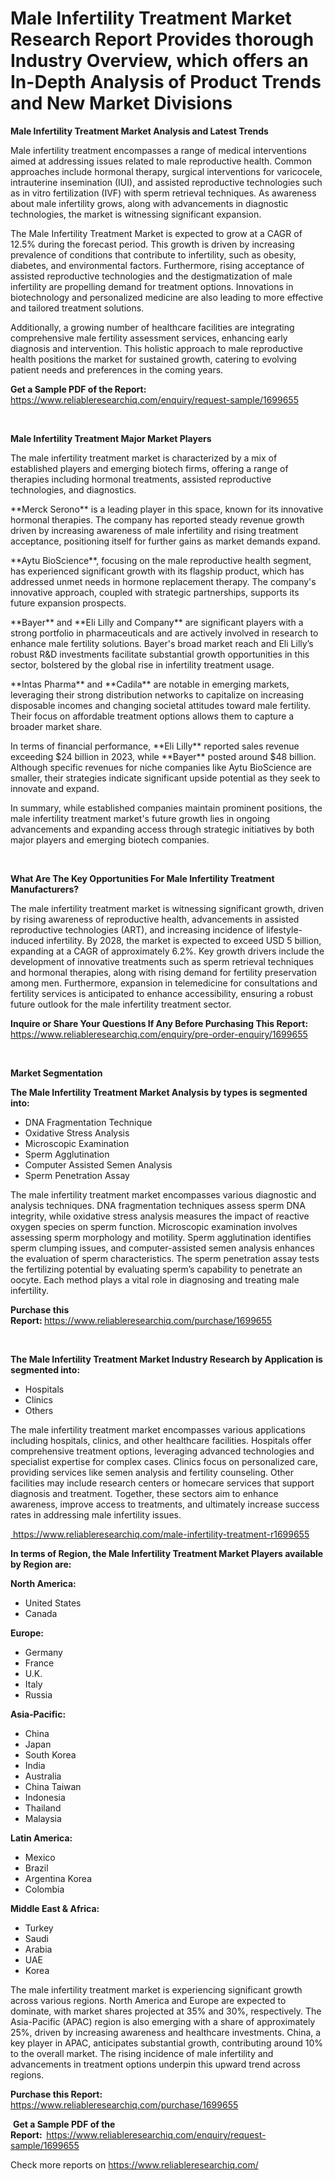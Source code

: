 <p><h1>Male Infertility Treatment Market Research Report Provides thorough Industry Overview, which offers an In-Depth Analysis of Product Trends and New Market Divisions</h1></p><p><strong>Male Infertility Treatment Market Analysis and Latest Trends</strong></p>
<p><p>Male infertility treatment encompasses a range of medical interventions aimed at addressing issues related to male reproductive health. Common approaches include hormonal therapy, surgical interventions for varicocele, intrauterine insemination (IUI), and assisted reproductive technologies such as in vitro fertilization (IVF) with sperm retrieval techniques. As awareness about male infertility grows, along with advancements in diagnostic technologies, the market is witnessing significant expansion.</p><p>The Male Infertility Treatment Market is expected to grow at a CAGR of 12.5% during the forecast period. This growth is driven by increasing prevalence of conditions that contribute to infertility, such as obesity, diabetes, and environmental factors. Furthermore, rising acceptance of assisted reproductive technologies and the destigmatization of male infertility are propelling demand for treatment options. Innovations in biotechnology and personalized medicine are also leading to more effective and tailored treatment solutions. </p><p>Additionally, a growing number of healthcare facilities are integrating comprehensive male fertility assessment services, enhancing early diagnosis and intervention. This holistic approach to male reproductive health positions the market for sustained growth, catering to evolving patient needs and preferences in the coming years.</p></p>
<p><strong>Get a Sample PDF of the Report:&nbsp;</strong> <a href="https://www.reliableresearchiq.com/enquiry/request-sample/1699655?utm_campaign=2732&utm_medium=2&utm_source=Github&utm_content=ia&utm_term=08032025&utm_id=male-infertility-treatment">https://www.reliableresearchiq.com/enquiry/request-sample/1699655</a></p>
<p>&nbsp;</p>
<p><strong>Male Infertility Treatment Major Market Players</strong></p>
<p><p>The male infertility treatment market is characterized by a mix of established players and emerging biotech firms, offering a range of therapies including hormonal treatments, assisted reproductive technologies, and diagnostics.</p><p>**Merck Serono** is a leading player in this space, known for its innovative hormonal therapies. The company has reported steady revenue growth driven by increasing awareness of male infertility and rising treatment acceptance, positioning itself for further gains as market demands expand.</p><p>**Aytu BioScience**, focusing on the male reproductive health segment, has experienced significant growth with its flagship product, which has addressed unmet needs in hormone replacement therapy. The company's innovative approach, coupled with strategic partnerships, supports its future expansion prospects.</p><p>**Bayer** and **Eli Lilly and Company** are significant players with a strong portfolio in pharmaceuticals and are actively involved in research to enhance male fertility solutions. Bayer's broad market reach and Eli Lilly’s robust R&D investments facilitate substantial growth opportunities in this sector, bolstered by the global rise in infertility treatment usage.</p><p>**Intas Pharma** and **Cadila** are notable in emerging markets, leveraging their strong distribution networks to capitalize on increasing disposable incomes and changing societal attitudes toward male fertility. Their focus on affordable treatment options allows them to capture a broader market share.</p><p>In terms of financial performance, **Eli Lilly** reported sales revenue exceeding $24 billion in 2023, while **Bayer** posted around $48 billion. Although specific revenues for niche companies like Aytu BioScience are smaller, their strategies indicate significant upside potential as they seek to innovate and expand.</p><p>In summary, while established companies maintain prominent positions, the male infertility treatment market's future growth lies in ongoing advancements and expanding access through strategic initiatives by both major players and emerging biotech companies.</p></p>
<p>&nbsp;</p>
<p><strong>What Are The Key Opportunities For Male Infertility Treatment Manufacturers?</strong></p>
<p><p>The male infertility treatment market is witnessing significant growth, driven by rising awareness of reproductive health, advancements in assisted reproductive technologies (ART), and increasing incidence of lifestyle-induced infertility. By 2028, the market is expected to exceed USD 5 billion, expanding at a CAGR of approximately 6.2%. Key growth drivers include the development of innovative treatments such as sperm retrieval techniques and hormonal therapies, along with rising demand for fertility preservation among men. Furthermore, expansion in telemedicine for consultations and fertility services is anticipated to enhance accessibility, ensuring a robust future outlook for the male infertility treatment sector.</p></p>
<p><strong>Inquire or Share Your Questions If Any Before Purchasing This Report:</strong> <a href="https://www.reliableresearchiq.com/enquiry/pre-order-enquiry/1699655?utm_campaign=2732&utm_medium=2&utm_source=Github&utm_content=ia&utm_term=08032025&utm_id=male-infertility-treatment">https://www.reliableresearchiq.com/enquiry/pre-order-enquiry/1699655</a></p>
<p>&nbsp;</p>
<p><strong>Market Segmentation</strong></p>
<p><strong>The Male Infertility Treatment Market Analysis by types is segmented into:</strong></p>
<p><ul><li>DNA Fragmentation Technique</li><li>Oxidative Stress Analysis</li><li>Microscopic Examination</li><li>Sperm Agglutination</li><li>Computer Assisted Semen Analysis</li><li>Sperm Penetration Assay</li></ul></p>
<p><p>The male infertility treatment market encompasses various diagnostic and analysis techniques. DNA fragmentation techniques assess sperm DNA integrity, while oxidative stress analysis measures the impact of reactive oxygen species on sperm function. Microscopic examination involves assessing sperm morphology and motility. Sperm agglutination identifies sperm clumping issues, and computer-assisted semen analysis enhances the evaluation of sperm characteristics. The sperm penetration assay tests the fertilizing potential by evaluating sperm’s capability to penetrate an oocyte. Each method plays a vital role in diagnosing and treating male infertility.</p></p>
<p><strong>Purchase this Report:&nbsp;</strong><a href="https://www.reliableresearchiq.com/purchase/1699655?utm_campaign=2732&utm_medium=2&utm_source=Github&utm_content=ia&utm_term=08032025&utm_id=male-infertility-treatment">https://www.reliableresearchiq.com/purchase/1699655</a></p>
<p>&nbsp;</p>
<p><strong>The Male Infertility Treatment Market Industry Research by Application is segmented into:</strong></p>
<p><ul><li>Hospitals</li><li>Clinics</li><li>Others</li></ul></p>
<p><p>The male infertility treatment market encompasses various applications including hospitals, clinics, and other healthcare facilities. Hospitals offer comprehensive treatment options, leveraging advanced technologies and specialist expertise for complex cases. Clinics focus on personalized care, providing services like semen analysis and fertility counseling. Other facilities may include research centers or homecare services that support diagnosis and treatment. Together, these sectors aim to enhance awareness, improve access to treatments, and ultimately increase success rates in addressing male infertility issues.</p></p>
<p><a href="https://www.reliableresearchiq.com/male-infertility-treatment-r1699655?utm_campaign=2732&utm_medium=2&utm_source=Github&utm_content=ia&utm_term=08032025&utm_id=male-infertility-treatment">&nbsp;https://www.reliableresearchiq.com/male-infertility-treatment-r1699655</a></p>
<p><strong>In terms of Region, the Male Infertility Treatment Market Players available by Region are:</strong></p>
<p>
    <p> <strong> North America: </strong>
        <ul>
            <li>United States</li>
            <li>Canada</li>
        </ul>
        </p> 
    <p> <strong> Europe: </strong>
        <ul>
            <li>Germany</li>
            <li>France</li>
            <li>U.K.</li>
            <li>Italy</li>
            <li>Russia</li>
        </ul>
        </p> 
    <p> <strong> Asia-Pacific: </strong>
        <ul>
            <li>China</li>
            <li>Japan</li>
            <li>South Korea</li>
            <li>India</li>
            <li>Australia</li>
            <li>China Taiwan</li>
            <li>Indonesia</li>
            <li>Thailand</li>
            <li>Malaysia</li>
        </ul>
        </p> 
    <p> <strong> Latin America: </strong>
        <ul>
            <li>Mexico</li>
            <li>Brazil</li>
            <li>Argentina Korea</li>
            <li>Colombia</li>
        </ul>
        </p> 
    <p> <strong> Middle East & Africa: </strong>
        <ul>
            <li>Turkey</li>
            <li>Saudi</li>
            <li>Arabia</li>
            <li>UAE</li>
            <li>Korea</li>
        </ul>
    </p>
    </p>
<p><p>The male infertility treatment market is experiencing significant growth across various regions. North America and Europe are expected to dominate, with market shares projected at 35% and 30%, respectively. The Asia-Pacific (APAC) region is also emerging with a share of approximately 25%, driven by increasing awareness and healthcare investments. China, a key player in APAC, anticipates substantial growth, contributing around 10% to the overall market. The rising incidence of male infertility and advancements in treatment options underpin this upward trend across regions.</p></p>
<p><strong>Purchase this Report: </strong><a href="https://www.reliableresearchiq.com/purchase/1699655?utm_campaign=2732&utm_medium=2&utm_source=Github&utm_content=ia&utm_term=08032025&utm_id=male-infertility-treatment">https://www.reliableresearchiq.com/purchase/1699655</a></p>
<p>&nbsp;<strong>Get a Sample PDF of the Report:&nbsp;&nbsp;</strong><a href="https://www.reliableresearchiq.com/enquiry/request-sample/1699655?utm_campaign=2732&utm_medium=2&utm_source=Github&utm_content=ia&utm_term=08032025&utm_id=male-infertility-treatment">https://www.reliableresearchiq.com/enquiry/request-sample/1699655</a></p>
<p><strong></strong></p>
<p>Check more reports on <a href="https://www.reliableresearchiq.com/?utm_campaign=2732&utm_medium=2&utm_source=Github&utm_content=ia&utm_term=08032025&utm_id=male-infertility-treatment">https://www.reliableresearchiq.com/</a></p>